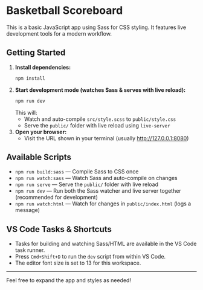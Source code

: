 # Basketball Scoreboard

This is a basic JavaScript app using Sass for CSS styling. It features live development tools for a modern workflow.

## Getting Started

1. **Install dependencies:**
   ```sh
   npm install
   ```
2. **Start development mode (watches Sass & serves with live reload):**
   ```sh
   npm run dev
   ```
   This will:
   - Watch and auto-compile `src/style.scss` to `public/style.css`
   - Serve the `public/` folder with live reload using `live-server`
3. **Open your browser:**
   - Visit the URL shown in your terminal (usually http://127.0.0.1:8080)

## Available Scripts

- `npm run build:sass` — Compile Sass to CSS once
- `npm run watch:sass` — Watch Sass and auto-compile on changes
- `npm run serve` — Serve the `public/` folder with live reload
- `npm run dev` — Run both the Sass watcher and live server together (recommended for development)
- `npm run watch:html` — Watch for changes in `public/index.html` (logs a message)

## VS Code Tasks & Shortcuts
- Tasks for building and watching Sass/HTML are available in the VS Code task runner.
- Press `Cmd+Shift+D` to run the `dev` script from within VS Code.
- The editor font size is set to 13 for this workspace.

---

Feel free to expand the app and styles as needed!
